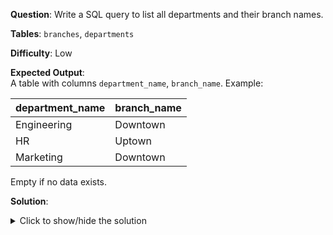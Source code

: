 **Question**: Write a SQL query to list all departments and their branch names.

**Tables**: `branches`, `departments`

**Difficulty**: Low

**Expected Output**:  
A table with columns `department_name`, `branch_name`. Example:

| department_name | branch_name |
|-----------------|-------------|
| Engineering     | Downtown    |
| HR              | Uptown      |
| Marketing       | Downtown    |

Empty if no data exists.

**Solution**:
<details>
<summary>Click to show/hide the solution</summary>

```sql
SELECT 
    d.name AS department_name,
    b.name AS branch_name
FROM departments d
JOIN branches b ON d.branch_id = b.id;
```
</details> 